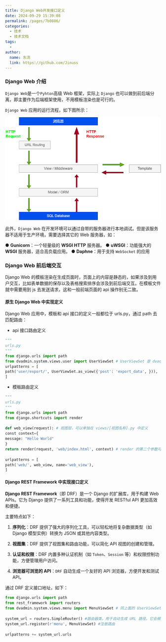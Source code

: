 ```yaml
---
title: Django Web开发接口定义
date: 2024-09-29 15:39:08
permalink: /pages/7b0886/
categories:
  - 技术
  - 技术文档
tags:
  -
author:
  name: 东流
  link: https://github.com/Jinuss
---
```


### Django Web 介绍

`Django Web`是一个`Pyhton`高级 Web 框架，实际上 `Django` 也可以做到前后端分离，即主要作为后端框架使用，不用模板渲染也是可行的。

`Django Web` 应用的运行流程，如下图所示：

<img src="../../Demo/image/DjangoWeb应用流程图.png"/>

此外，`Django Web` 在开发环境可以通过自带的服务器进行本地调试。但是该服务器不适用于生产环境，需要选择其它的 Web 服务器，如：

● **Gunicorn**：一个轻量级的 **WSGI HTTP** 服务器。
● **uWSGI**：功能强大的 **WSGI** 服务器，适合高负载应用。
● **Daphne**：用于支持 `WebSocket` 的应用

### Django Web 前后端交互

Django Web 的模板渲染在生成页面时，页面上的内容是静态的，如果涉及到用户交互，比如表单数据的保存以及表格搜索排序会涉及到前后端交互。在模板文件就中需要用到 js 去发送请求，这和一般前端页面的 api 操作别无二致。

#### 原生 Django Web 中实现定义

Django Web 应用中，模板和 api 接口的定义一般都位于 urls.py，通过 path 去匹配路由：

- api 接口路由定义

```py
"""
urls.py
"""
from django.urls import path
from dvadmin.system.views.user import UserViewSet # UserViewSet 是 dvadmin/system/views/user.py 中定义的 class 类，用于后端处理请求
urlpatterns = [
path('user/export/', UserViewSet.as_view({'post': 'export_data', })),
]
```

- 模板路由定义

```py
"""
urls.py
"""
from django.urls import path
from django.shortcuts import render

def web_view(request): # 视图层，可以单独在 views/[视图名称].py 中定义
const context={
message: "Hello World"
}
return render(request, 'web/index.html', context) # render 的第二个参数可以静态文件或者 html 模板的路径，context 为模板渲染时用到的数据

urlpatterns = [
path('web/', web_view, name='web_view'),
]
```

#### Django REST Framework 中实现接口定义

**Django REST Framework**（即 DRF）是一个 Django 的扩展库，用于构建 Web APIs。它为 Django 提供了一系列工具和功能，使得开发 RESTful API 更加高效和便捷。

主要特点如下：

1. **序列化**：DRF 提供了强大的序列化工具，可以轻松地将复杂数据类型（如 Django 模型实例）转换为 JSON 或其他内容类型。

2. **视图集**：DRF 提供了视图集和路由功能，可以简化 API 视图的创建和管理。

3. **认证和权限**：DRF 内置多种认证机制（如 `Token`、`Session` 等）和权限控制功能，方便管理用户访问。

4. **浏览器可浏览的 API**：`DRF` 自动生成一个友好的 API 浏览器，方便开发和测试 API。

通过 DRF 定义接口地址，如下：

```py
from django.urls import path
from rest_framework import routers
from dvadmin.system.views.menu import MenuViewSet # 同上面的 UserViewSet 类一样，实现接口的类

system_url = routers.SimpleRouter() #路由器类，用于自动生成 URL 路径。它会根据你注册的视图集自动创建标准的 RESTful API 路由。
system_url.register(r'menu', MenuViewSet) #注册路由

urlpatterns += system_url.urls
```
